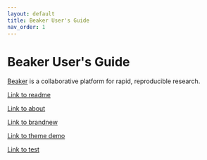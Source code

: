 ```yaml
---
layout: default
title: Beaker User's Guide
nav_order: 1
---
```


# Beaker User's Guide

[Beaker](https://beaker-pub.allenai.org) is a collaborative platform for
rapid, reproducible research.

[Link to readme](README.md)

[Link to about](about.md)

[Link to brandnew](brandnew.md)

[Link to theme demo](style.md)

[Link to test](test.html)

